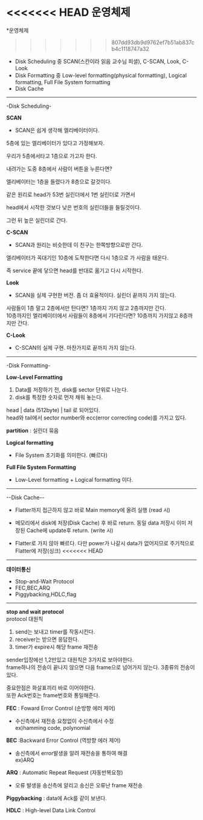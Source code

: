 <<<<<<< HEAD
**운영체제**
=======
*운영체제
>>>>>>> 807dd93db9d9762ef7b51ab837cb4c1118747a32

+ Disk Scheduling 중 SCAN(스칸이라 읽음 교수님 피셜), C-SCAN, Look, C-Look   
+ Disk Formatting 중 Low-level formatting(physical formatting), Logical formatting, Full File System formatting
+ Disk Cache
<hr>
-Disk Scheduling-


**SCAN**

* SCAN은 쉽게 생각해 엘리베이터이다.

5층에 있는 엘리베이터가 있다고 가정해보자.

우리가 5층에서타고 1층으로 가고자 한다. 

내려가는 도중 8층에서 사람이 버튼을 누른다면?

엘리베이터는 1층을 들렸다가 8층으로 갈것이다.

같은 원리로 head가 53번 실린더에서 1번 실린더로 가면서

head에서 시작한 것보다 낮은 번호의 실린더들을 들릴것이다.

그런 뒤 높은 실린더로 간다.    



**C-SCAN**

* SCAN과 원리는 비슷한데 이 친구는 한쪽방향으로만 간다.

엘리베이터가 꼭대기인 10층에 도착한다면 다시 1층으로 가 사람을 태운다.

즉 service 끝에 닿으면 head를 반대로 옮기고 다시 시작한다.  


**Look**    
* SCAN을 실제 구현한 버전. 좀 더 효율적이다. 실린더 끝까지 가지 않는다.  

사람들이 1층 말고 2층에서만 탄다면? 1층까지 가지 않고 2층까지만 간다.   
10층까지인 엘리베이터에서 사람들이 8층에서 기다린다면? 10층까지 가지않고 8층까지만 간다.    

**C-Look**  
* C-SCAN의 실제 구현. 
마찬가지로 끝까지 가지 않는다. 
<hr>
-Disk Formatting-


**Low-Level Formatting**    
1. Data를 저장하기 전, disk를 sector 단위로 나눈다.
2. disk를 특정한 숫자로 먼저 채워 놓는다.

head | data (512byte) | tail
로 되어있다.    
head와 tail에서 sector number와 ecc(error correcting code)를 가지고 있다.

**partition**
: 실린더  묶음

**Logical formatting**  
* File System 초기화를 의미한다. (빠르다)

**Full File System Formatting**
* Low-Level formatting + Logical formatting 이다.

<hr>
--Disk Cache--  

* Flatter까지 접근하지 않고 바로 Main memory에 올려 실행 (read 시)  

* 메모리에서 disk에 저장(Disk Cache) 후 바로 return.
동일 data 저장시 이미 저장된 Cache에 update후 return. (write 시)
* Flatter로 가지 않아 빠르다. 다만 power가 나갈시 data가 없어지므로 주기적으로 Flatter에 저장(싱크)
<<<<<<< HEAD

<hr>

**데이터통신**

* Stop-and-Wait Protocol
* FEC,BEC,ARQ
* Piggybacking,HDLC,flag
<hr>

**stop and wait protocol**  
protocol 대원칙 
1. send는 보내고 timer를 작동시킨다.
2. receiver는 받으면 응답한다.
3. timer가 expire시 해당 frame 재전송

sender입장에선 1,2만있고 대원칙은 3가지로 보아야한다.   
frame하나의 전송이 끝나지 않으면 다음 frame으로 넘어가지 않는다.
3종류의 전송이있다.



중요한점은 화살표끼리 바로 이어야한다.  
또한 Ack번호는 frame번호와 통일해준다.

**FEC**
: Foward Error Control (순방향 에러 제어)   
* 수신측에서 재전송 요청없이 수신측에서 수정    
ex)hamming code, polynomial

**BEC**
:Backward Error Control (역방향 에러 제어)
* 송신측에서 error발생을 알려 재전송을 통하여 해결  
ex)ARQ

**ARQ**
: Automatic Repeat Request (자동반복요청)
* 오류 발생을 송신측에 알리고 송신은 오류난 frame 재전송

**Piggybacking**
: data에 Ack를 같이 보낸다.

**HDLC**
: High-level Data Link Control
